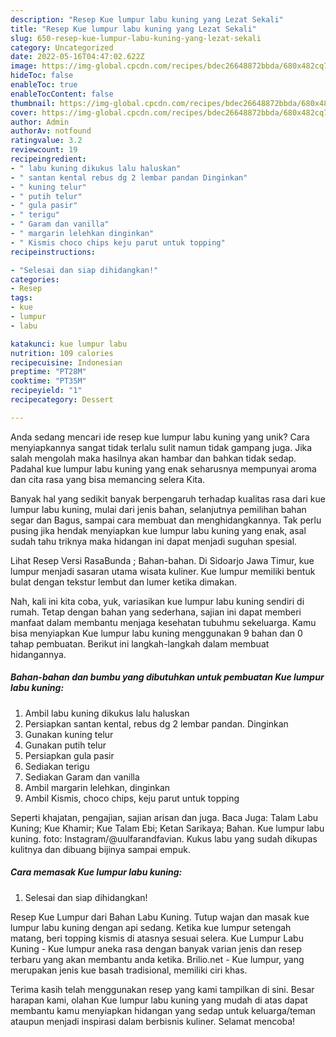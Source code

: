 ```yaml
---
description: "Resep Kue lumpur labu kuning yang Lezat Sekali"
title: "Resep Kue lumpur labu kuning yang Lezat Sekali"
slug: 650-resep-kue-lumpur-labu-kuning-yang-lezat-sekali
category: Uncategorized
date: 2022-05-16T04:47:02.622Z
image: https://img-global.cpcdn.com/recipes/bdec26648872bbda/680x482cq70/kue-lumpur-labu-kuning-foto-resep-utama.jpg
hideToc: false
enableToc: true
enableTocContent: false
thumbnail: https://img-global.cpcdn.com/recipes/bdec26648872bbda/680x482cq70/kue-lumpur-labu-kuning-foto-resep-utama.jpg
cover: https://img-global.cpcdn.com/recipes/bdec26648872bbda/680x482cq70/kue-lumpur-labu-kuning-foto-resep-utama.jpg
author: Admin
authorAv: notfound
ratingvalue: 3.2
reviewcount: 19
recipeingredient:
- " labu kuning dikukus lalu haluskan"
- " santan kental rebus dg 2 lembar pandan Dinginkan"
- " kuning telur"
- " putih telur"
- " gula pasir"
- " terigu"
- " Garam dan vanilla"
- " margarin lelehkan dinginkan"
- " Kismis choco chips keju parut untuk topping"
recipeinstructions:

- "Selesai dan siap dihidangkan!"
categories:
- Resep
tags:
- kue
- lumpur
- labu

katakunci: kue lumpur labu 
nutrition: 109 calories
recipecuisine: Indonesian
preptime: "PT28M"
cooktime: "PT35M"
recipeyield: "1"
recipecategory: Dessert

---
```





Anda sedang mencari ide resep kue lumpur labu kuning yang unik? Cara menyiapkannya sangat tidak terlalu sulit namun tidak gampang juga. Jika salah mengolah maka hasilnya akan hambar dan bahkan tidak sedap. Padahal kue lumpur labu kuning yang enak seharusnya mempunyai aroma dan cita rasa yang bisa memancing selera Kita.





Banyak hal yang sedikit banyak berpengaruh terhadap kualitas rasa dari kue lumpur labu kuning, mulai dari jenis bahan, selanjutnya pemilihan bahan segar dan Bagus, sampai cara membuat dan menghidangkannya. Tak perlu pusing jika hendak menyiapkan kue lumpur labu kuning yang enak,      asal sudah tahu triknya maka hidangan ini dapat menjadi suguhan spesial.














Lihat Resep Versi RasaBunda ; Bahan-bahan. Di Sidoarjo Jawa Timur, kue lumpur menjadi sasaran utama wisata kuliner. Kue lumpur memiliki bentuk bulat dengan tekstur lembut dan lumer ketika dimakan.






Nah, kali ini kita coba, yuk, variasikan kue lumpur labu kuning sendiri di rumah. Tetap dengan bahan yang sederhana, sajian ini dapat memberi manfaat dalam membantu menjaga kesehatan tubuhmu sekeluarga. Kamu bisa menyiapkan Kue lumpur labu kuning menggunakan 9 bahan dan 0 tahap pembuatan. Berikut ini langkah-langkah dalam membuat hidangannya.

<!--inarticleads1-->

##### Bahan-bahan dan bumbu yang dibutuhkan untuk pembuatan Kue lumpur labu kuning:

1. Ambil  labu kuning dikukus lalu haluskan
1. Persiapkan  santan kental, rebus dg 2 lembar pandan. Dinginkan
1. Gunakan  kuning telur
1. Gunakan  putih telur
1. Persiapkan  gula pasir
1. Sediakan  terigu
1. Sediakan  Garam dan vanilla
1. Ambil  margarin lelehkan, dinginkan
1. Ambil  Kismis, choco chips, keju parut untuk topping


Seperti khajatan, pengajian, sajian arisan dan juga. Baca Juga: Talam Labu Kuning; Kue Khamir; Kue Talam Ebi; Ketan Sarikaya; Bahan. Kue lumpur labu kuning. foto: Instagram/@uulfarandfavian. Kukus labu yang sudah dikupas kulitnya dan dibuang bijinya sampai empuk. 

<!--inarticleads2-->

##### Cara memasak Kue lumpur labu kuning:


1. Selesai dan siap dihidangkan!

Resep Kue Lumpur dari Bahan Labu Kuning. Tutup wajan dan masak kue lumpur labu kuning dengan api sedang. Ketika kue lumpur setengah matang, beri topping kismis di atasnya sesuai selera. Kue Lumpur Labu Kuning - Kue lumpur aneka rasa dengan banyak varian jenis dan resep terbaru yang akan membantu anda ketika. Brilio.net - Kue lumpur, yang merupakan jenis kue basah tradisional, memiliki ciri khas. 

Terima kasih telah menggunakan resep yang kami tampilkan di sini. Besar harapan kami, olahan Kue lumpur labu kuning yang mudah di atas dapat membantu kamu menyiapkan hidangan yang sedap untuk keluarga/teman ataupun menjadi inspirasi dalam berbisnis kuliner. Selamat mencoba!
